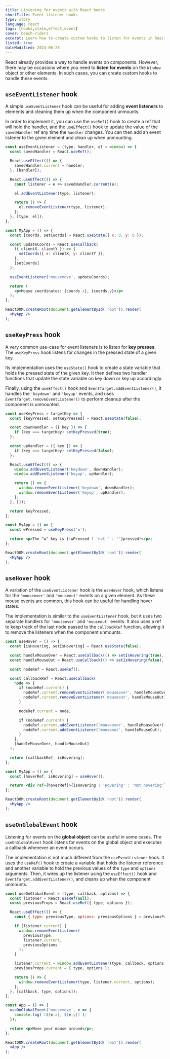 ```yaml
---
title: Listening for events with React hooks
shortTitle: Event listener hooks
type: story
language: react
tags: [hooks,state,effect,event]
cover: beach-riders
excerpt: Learn how to create custom hooks to listen for events in React.
listed: true
dateModified: 2024-06-28
---
```


React already provides a way to handle events on components. However, there may be occasions where you need to **listen for events** on the `Window` object or other elements. In such cases, you can create custom hooks to handle these events.

## `useEventListener` hook

A simple `useEventListener` hook can be useful for adding **event listeners** to elements and cleaning them up when the component unmounts.

In order to implement it, you can use the `useRef()` hook to create a ref that will hold the handler, and the `useEffect()` hook to update the value of the `savedHandler` ref any time the `handler` changes. You can then add an event listener to the given element and clean up when unmounting.

```jsx
const useEventListener = (type, handler, el = window) => {
  const savedHandler = React.useRef();

  React.useEffect(() => {
    savedHandler.current = handler;
  }, [handler]);

  React.useEffect(() => {
    const listener = e => savedHandler.current(e);

    el.addEventListener(type, listener);

    return () => {
      el.removeEventListener(type, listener);
    };
  }, [type, el]);
};

const MyApp = () => {
  const [coords, setCoords] = React.useState({ x: 0, y: 0 });

  const updateCoords = React.useCallback(
    ({ clientX, clientY }) => {
      setCoords({ x: clientX, y: clientY });
    },
    [setCoords]
  );

  useEventListener('mousemove', updateCoords);

  return (
    <p>Mouse coordinates: {coords.x}, {coords.y}</p>
  );
};

ReactDOM.createRoot(document.getElementById('root')).render(
  <MyApp />
);
```

## `useKeyPress` hook

A very common use-case for event listeners is to listen for **key presses**. The `useKeyPress` hook listens for changes in the pressed state of a given key.

Its implementation uses the `useState()` hook to create a state variable that holds the pressed state of the given key. It then defines two handler functions that update the state variable on key down or key up accordingly.

Finally, using the `useEffect()` hook and `EventTarget.addEventListener()`, it handles the `'keydown'` and `'keyup'` events, and uses `EventTarget.removeEventListener()` to perform cleanup after the component is unmounted.

```jsx
const useKeyPress = targetKey => {
  const [keyPressed, setKeyPressed] = React.useState(false);

  const downHandler = ({ key }) => {
    if (key === targetKey) setKeyPressed(true);
  };

  const upHandler = ({ key }) => {
    if (key === targetKey) setKeyPressed(false);
  };

  React.useEffect(() => {
    window.addEventListener('keydown', downHandler);
    window.addEventListener('keyup', upHandler);

    return () => {
      window.removeEventListener('keydown', downHandler);
      window.removeEventListener('keyup', upHandler);
    };
  }, []);

  return keyPressed;
};

const MyApp = () => {
  const wPressed = useKeyPress('w');

  return <p>The "w" key is {!wPressed ? 'not ' : ''}pressed!</p>;
};

ReactDOM.createRoot(document.getElementById('root')).render(
  <MyApp />
);
```

## `useHover` hook

A variation of the `useEventListener` hook is the `useHover` hook, which listens for the `'mouseover'` and `'mouseout'` events on a given element. As these mouse events are common, this hook can be useful for handling hover states.

The implementation is similar to the `useEventListener` hook, but it uses two separate handlers for `'mouseover'` and `'mouseout'` events. It also uses a ref to keep track of the last node passed to the `callbackRef` function, allowing it to remove the listeners when the component unmounts.

```jsx
const useHover = () => {
  const [isHovering, setIsHovering] = React.useState(false);

  const handleMouseOver = React.useCallback(() => setIsHovering(true), []);
  const handleMouseOut = React.useCallback(() => setIsHovering(false), []);

  const nodeRef = React.useRef();

  const callbackRef = React.useCallback(
    node => {
      if (nodeRef.current) {
        nodeRef.current.removeEventListener('mouseover', handleMouseOver);
        nodeRef.current.removeEventListener('mouseout', handleMouseOut);
      }

      nodeRef.current = node;

      if (nodeRef.current) {
        nodeRef.current.addEventListener('mouseover', handleMouseOver);
        nodeRef.current.addEventListener('mouseout', handleMouseOut);
      }
    },
    [handleMouseOver, handleMouseOut]
  );

  return [callbackRef, isHovering];
};

const MyApp = () => {
  const [hoverRef, isHovering] = useHover();

  return <div ref={hoverRef}>{isHovering ? 'Hovering' : 'Not hovering'}</div>;
};

ReactDOM.createRoot(document.getElementById('root')).render(
  <MyApp />
);
```

## `useOnGlobalEvent` hook

Listening for events on the **global object** can be useful in some cases. The `useOnGlobalEvent` hook listens for events on the global object and executes a callback whenever an event occurs.

The implementation is not much different from the `useEventListener` hook. It uses the `useRef()` hook to create a variable that holds the listener reference and another variable to hold the previous values of the `type` and `options` arguments. Then, it wires up the listener using the `useEffect()` hook and `EventTarget.addEventListener()`, and cleans up when the component unmounts.

```jsx
const useOnGlobalEvent = (type, callback, options) => {
  const listener = React.useRef(null);
  const previousProps = React.useRef({ type, options });

  React.useEffect(() => {
    const { type: previousType, options: previousOptions } = previousProps;

    if (listener.current) {
      window.removeEventListener(
        previousType,
        listener.current,
        previousOptions
      );
    }

    listener.current = window.addEventListener(type, callback, options);
    previousProps.current = { type, options };

    return () => {
      window.removeEventListener(type, listener.current, options);
    };
  }, [callback, type, options]);
};

const App = () => {
  useOnGlobalEvent('mousemove', e => {
    console.log(`(${e.x}, ${e.y})`);
  });

  return <p>Move your mouse around</p>;
};

ReactDOM.createRoot(document.getElementById('root')).render(
  <App />
);
```
